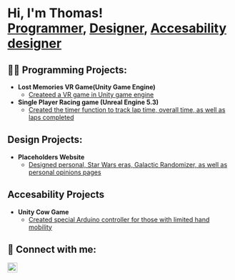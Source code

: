 <h1>Hi, I'm Thomas! <br/><a href="https://github.com/trruiz03/DemoLevel">Programmer</a>, <a href="https://github.com/trruiz03/placeholders.github.io">Designer</a>, <a href="https://github.com/trruiz03/Unity-Cow-Game">Accesability designer</a></h1>

<h2>👨‍💻 Programming Projects:</h2>

- <b>Lost Memories VR Game(Unity Game Engine)</b>
  - [Createed a VR game in Unity game engine](https://github.com/trruiz03/DemoLevel)
- <b>Single Player Racing game (Unreal Engine 5.3)</b>
  - [Created the timer function to track lap time, overall time, as well as laps completed](https://github.com/trruiz03/GIMM-400-Unreal-Project) <b></b>
 
<h2> Design Projects:</h2>

- <b>Placeholders Website</b>
  - [Designed personal, Star Wars eras, Galactic Randomizer, as well as personal opinions pages](https://github.com/trruiz03/placeholders.github.io)
 
<h2>Accesability Projects</h2>

- <b>Unity Cow Game</b>
  - [Created special Arduino controller for those with limited hand mobility](https://github.com/trruiz03/Unity-Cow-Game)

<h2> 🤳 Connect with me:</h2>

[<img align="left" alt="JoshMadakor | LinkedIn" width="22px" src="https://cdn.jsdelivr.net/npm/simple-icons@v3/icons/linkedin.svg" />][linkedin]

[linkedin]: www.linkedin.com/in/thomas-ruiz-a32344193

<!--
**joshmadakor1/joshmadakor1** is a ✨ _special_ ✨ repository because its `README.md` (this file) appears on your GitHub profile.

Here are some ideas to get you started:

- 🔭 I’m currently working on ...
- 🌱 I’m currently learning ...
- 👯 I’m looking to collaborate on ...
- 🤔 I’m looking for help with ...
- 💬 Ask me about ...
- 📫 How to reach me: ...
- 😄 Pronouns: ...
- ⚡ Fun fact: ...
-->
